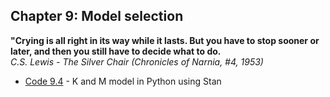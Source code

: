 ## Chapter 9: Model selection


**"Crying is all right in its way while it lasts. But you have to stop sooner or later, and then you still have to decide what to do.**  
*C.S. Lewis - The Silver Chair (Chronicles of Narnia, #4, 1953)*

- [Code 9.4](https://github.com/astrobayes/BMAD/blob/master/chapter_9/code_9.4.py) - K and M model in Python using Stan
